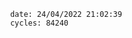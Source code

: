 

                date: 24/04/2022 21:02:39
                cycles: 84240

                         